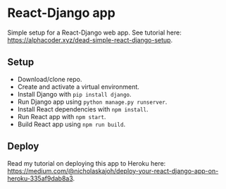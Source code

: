# React-Django app
Simple setup for a React-Django web app. See tutorial here: https://alphacoder.xyz/dead-simple-react-django-setup.

## Setup
- Download/clone repo.
- Create and activate a virtual environment.
- Install Django with `pip install django`.
- Run Django app using `python manage.py runserver`.
- Install React dependencies with `npm install`. 
- Run React app with `npm start`.
- Build React app using `npm run build`.

## Deploy
Read my tutorial on deploying this app to Heroku here: https://medium.com/@nicholaskajoh/deploy-your-react-django-app-on-heroku-335af9dab8a3.
